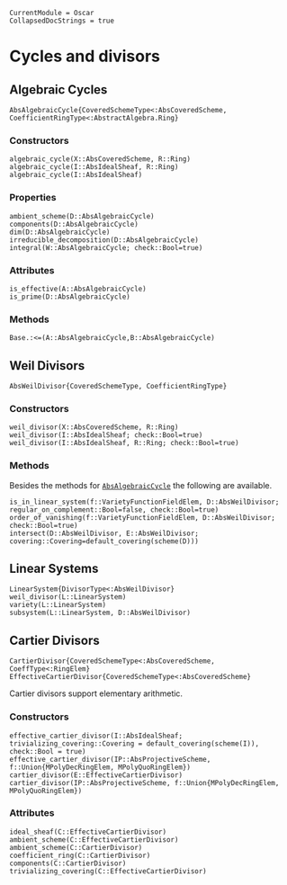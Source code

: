 ```@meta
CurrentModule = Oscar
CollapsedDocStrings = true
```

# Cycles and divisors 

## Algebraic Cycles
```@docs 
AbsAlgebraicCycle{CoveredSchemeType<:AbsCoveredScheme, CoefficientRingType<:AbstractAlgebra.Ring}
```
### Constructors
```@docs
algebraic_cycle(X::AbsCoveredScheme, R::Ring)
algebraic_cycle(I::AbsIdealSheaf, R::Ring)
algebraic_cycle(I::AbsIdealSheaf)
```
### Properties
```@docs
ambient_scheme(D::AbsAlgebraicCycle)
components(D::AbsAlgebraicCycle)
dim(D::AbsAlgebraicCycle)
irreducible_decomposition(D::AbsAlgebraicCycle)
integral(W::AbsAlgebraicCycle; check::Bool=true)
```
### Attributes
```@docs 
is_effective(A::AbsAlgebraicCycle)
is_prime(D::AbsAlgebraicCycle)
```
### Methods 
```@docs 
Base.:<=(A::AbsAlgebraicCycle,B::AbsAlgebraicCycle)
```

## Weil Divisors
```@docs
AbsWeilDivisor{CoveredSchemeType, CoefficientRingType}
```
### Constructors
```@docs
weil_divisor(X::AbsCoveredScheme, R::Ring)
weil_divisor(I::AbsIdealSheaf; check::Bool=true)
weil_divisor(I::AbsIdealSheaf, R::Ring; check::Bool=true)
```
### Methods 
Besides the methods for [`AbsAlgebraicCycle`](@ref)
the following are available.
```@docs
is_in_linear_system(f::VarietyFunctionFieldElem, D::AbsWeilDivisor; regular_on_complement::Bool=false, check::Bool=true)
order_of_vanishing(f::VarietyFunctionFieldElem, D::AbsWeilDivisor; check::Bool=true)
intersect(D::AbsWeilDivisor, E::AbsWeilDivisor; covering::Covering=default_covering(scheme(D)))
```

## Linear Systems
```@docs
LinearSystem{DivisorType<:AbsWeilDivisor}
weil_divisor(L::LinearSystem)
variety(L::LinearSystem)
subsystem(L::LinearSystem, D::AbsWeilDivisor)
```

## Cartier Divisors 
```@docs 
CartierDivisor{CoveredSchemeType<:AbsCoveredScheme, CoeffType<:RingElem}
EffectiveCartierDivisor{CoveredSchemeType<:AbsCoveredScheme}
```
Cartier divisors support elementary arithmetic.
### Constructors 
```@docs 
effective_cartier_divisor(I::AbsIdealSheaf; trivializing_covering::Covering = default_covering(scheme(I)), check::Bool = true)
effective_cartier_divisor(IP::AbsProjectiveScheme, f::Union{MPolyDecRingElem, MPolyQuoRingElem})
cartier_divisor(E::EffectiveCartierDivisor)
cartier_divisor(IP::AbsProjectiveScheme, f::Union{MPolyDecRingElem, MPolyQuoRingElem})
```
### Attributes
```@docs
ideal_sheaf(C::EffectiveCartierDivisor)
ambient_scheme(C::EffectiveCartierDivisor)
ambient_scheme(C::CartierDivisor)
coefficient_ring(C::CartierDivisor)
components(C::CartierDivisor)
trivializing_covering(C::EffectiveCartierDivisor)
```
